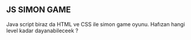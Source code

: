 ## JS SIMON GAME
Java script biraz da HTML ve CSS ile simon game oyunu. 
Hafızan hangi level kadar dayanabileceek ?
